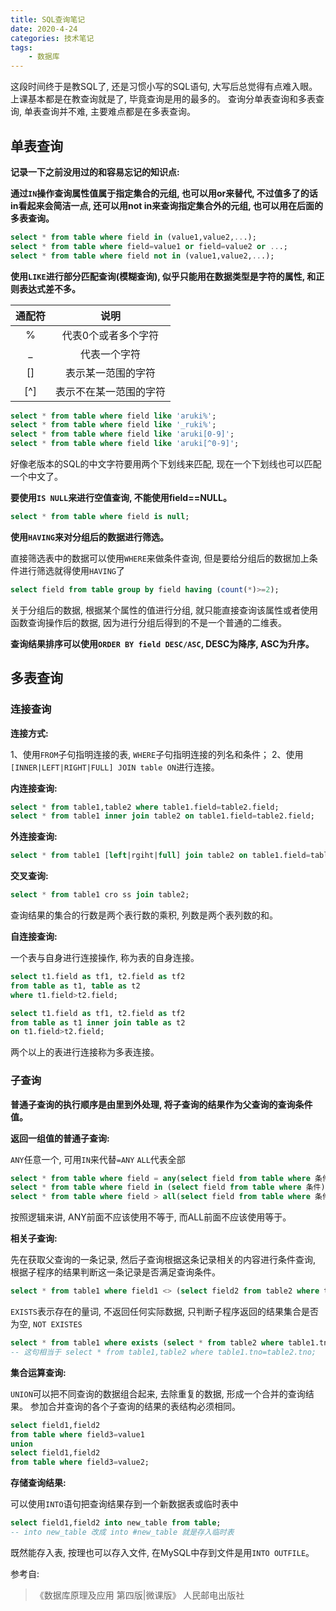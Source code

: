 ```yaml
---
title: SQL查询笔记
date: 2020-4-24
categories: 技术笔记
tags:
    - 数据库
---
```


这段时间终于是教SQL了, 还是习惯小写的SQL语句, 大写后总觉得有点难入眼。
上课基本都是在教查询就是了, 毕竟查询是用的最多的。
查询分单表查询和多表查询, 单表查询并不难, 主要难点都是在多表查询。

<!--more-->

## 单表查询

**记录一下之前没用过的和容易忘记的知识点:**

**通过`IN`操作查询属性值属于指定集合的元组, 也可以用or来替代, 不过值多了的话in看起来会简洁一点, 还可以用not in来查询指定集合外的元组, 也可以用在后面的多表查询。**

```SQL
select * from table where field in (value1,value2,...);
select * from table where field=value1 or field=value2 or ...;
select * from table where field not in (value1,value2,...);
```

**使用`LIKE`进行部分匹配查询(模糊查询), 似乎只能用在数据类型是字符的属性, 和正则表达式差不多。**

| 通配符 | 说明 |
| :--: | :--: |
| % | 代表0个或者多个字符 |
| _ | 代表一个字符 |
| [] | 表示某一范围的字符 |
| [^] | 表示不在某一范围的字符 |

```SQL
select * from table where field like 'aruki%';
select * from table where field like '_ruki%';
select * from table where field like 'aruki[0-9]';
select * from table where field like 'aruki[^0-9]';
```

好像老版本的SQL的中文字符要用两个下划线来匹配, 现在一个下划线也可以匹配一个中文了。

**要使用`IS NULL`来进行空值查询, 不能使用field==NULL。**

```SQL
select * from table where field is null;
```

**使用`HAVING`来对分组后的数据进行筛选。**

直接筛选表中的数据可以使用`WHERE`来做条件查询, 但是要给分组后的数据加上条件进行筛选就得使用`HAVING`了

```SQL
select field from table group by field having (count(*)>=2);
```

关于分组后的数据, 根据某个属性的值进行分组, 就只能直接查询该属性或者使用函数查询操作后的数据, 因为进行分组后得到的不是一个普通的二维表。

**查询结果排序可以使用`ORDER BY field DESC/ASC`, DESC为降序, ASC为升序。**

## 多表查询

### 连接查询

**连接方式:**

1、使用`FROM`子句指明连接的表, `WHERE`子句指明连接的列名和条件；
2、使用`[INNER|LEFT|RIGHT|FULL] JOIN table ON`进行连接。

**内连接查询:**

```SQL
select * from table1,table2 where table1.field=table2.field;
select * from table1 inner join table2 on table1.field=table2.field;
```

**外连接查询:**

```SQL
select * from table1 [left|rgiht|full] join table2 on table1.field=table2.field;
```

**交叉查询:**

```SQL
select * from table1 cro ss join table2;
```

查询结果的集合的行数是两个表行数的乘积, 列数是两个表列数的和。

**自连接查询:**

一个表与自身进行连接操作, 称为表的自身连接。

```SQL
select t1.field as tf1, t2.field as tf2
from table as t1, table as t2
where t1.field>t2.field;

select t1.field as tf1, t2.field as tf2
from table as t1 inner join table as t2
on t1.field>t2.field;
```

两个以上的表进行连接称为多表连接。

### 子查询

**普通子查询的执行顺序是由里到外处理, 将子查询的结果作为父查询的查询条件值。**

**返回一组值的普通子查询:**

`ANY`任意一个, 可用`IN`来代替`=ANY`
`ALL`代表全部

```SQL
select * from table where field = any(select field from table where 条件);
select * from table where field in (select field from table where 条件);
select * from table where field > all(select field from table where 条件);
```

按照逻辑来讲, ANY前面不应该使用不等于, 而ALL前面不应该使用等于。

**相关子查询:**

先在获取父查询的一条记录, 然后子查询根据这条记录相关的内容进行条件查询, 根据子程序的结果判断这一条记录是否满足查询条件。

```SQL
select * from table1 where field1 <> (select field2 from table2 where table1.tno!=table2.tno);
```

`EXISTS`表示存在的量词, 不返回任何实际数据, 只判断子程序返回的结果集合是否为空, `NOT EXISTES`

```SQL
select * from table1 where exists (select * from table2 where table1.tno=table2.tno);
-- 这句相当于 select * from table1,table2 where table1.tno=table2.tno;
```

**集合运算查询:**

`UNION`可以把不同查询的数据组合起来, 去除重复的数据, 形成一个合并的查询结果。
参加合并查询的各个子查询的结果的表结构必须相同。

```SQL
select field1,field2
from table where field3=value1
union
select field1,field2
from table where field3=value2;
```

**存储查询结果:**

可以使用`INTO`语句把查询结果存到一个新数据表或临时表中

```SQL
select field1,field2 into new_table from table;
-- into new_table 改成 into #new_table 就是存入临时表
```

既然能存入表, 按理也可以存入文件, 在MySQL中存到文件是用`INTO OUTFILE`。

参考自:
>《数据库原理及应用 第四版|微课版》 人民邮电出版社

